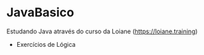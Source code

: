 # JavaBasico

Estudando Java através do curso da Loiane (https://loiane.training)

* Exercícios de Lógica
